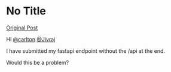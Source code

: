 # No Title

[Original Post](https://discourse.onlinedegree.iitm.ac.in/t/169029/297)

<p>Hi <a class="mention" href="/u/carlton">@carlton</a> <a class="mention" href="/u/jivraj">@Jivraj</a></p>
<p>I have submitted my fastapi endpoint without the /api at the end.</p>
<p>Would this be a problem?</p>